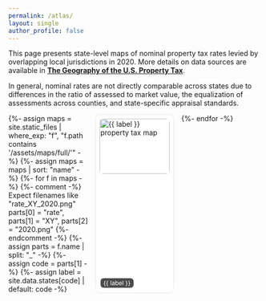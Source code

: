 ```yaml
---
permalink: /atlas/
layout: single
author_profile: false
---
```


This page presents state-level maps of nominal property tax rates levied by overlapping local jurisdictions in 2020. More details on data sources are available in [**The Geography of the U.S. Property Tax**](/files/GeographyPropTax.pdf).

In general, nominal rates are not directly comparable across states due to differences in the ratio of assessed to market value, the equalization of assessments across counties, and state-specific appraisal standards.

<div class="atlas-grid">
  {%- assign maps = site.static_files | where_exp: "f", "f.path contains '/assets/maps/full/'" -%}
  {%- assign maps = maps | sort: "name" -%}
  {%- for f in maps -%}
    {%- comment -%}
      Expect filenames like "rate_XY_2020.png"
      parts[0] = "rate", parts[1] = "XY", parts[2] = "2020.png"
    {%- endcomment -%}
    {%- assign parts = f.name | split: "_" -%}
    {%- assign code = parts[1] -%}
    {%- assign label = site.data.states[code] | default: code -%}
    <a class="atlas-card" href="{{ f.path }}" aria-label="{{ label }}">
      <img src="{{ f.path }}" alt="{{ label }} property tax map" loading="lazy" />
      <span class="atlas-badge">{{ label }}</span>
    </a>
  {%- endfor -%}
</div>

<style>
.atlas-intro { margin-bottom: 1rem; }
.atlas-grid {
  display: grid;
  grid-template-columns: repeat(auto-fill, minmax(140px, 1fr));
  gap: 14px;
}
.atlas-card {
  position: relative;
  display: block;
  border: 1px solid #e5e7eb;
  border-radius: 12px;
  padding: 8px;
  background: #fff;
  text-decoration: none;
  transition: transform .08s ease, box-shadow .08s ease;
}
.atlas-card:hover { transform: translateY(-2px); box-shadow: 0 6px 18px rgba(0,0,0,.08); }
.atlas-card img {
  width: 100%;
  height: 110px;
  object-fit: cover;
  border-radius: 8px;
  display: block;
}
.atlas-badge {
  position: absolute;
  left: 10px;
  bottom: 10px;
  font-size: 12px;
  background: rgba(0,0,0,.7);
  color: #fff;
  padding: 2px 6px;
  border-radius: 6px;
}
@media (min-width: 1024px) {
  .atlas-grid { grid-template-columns: repeat(auto-fill, minmax(160px, 1fr)); }
  .atlas-card img { height: 120px; }
}
</style>
